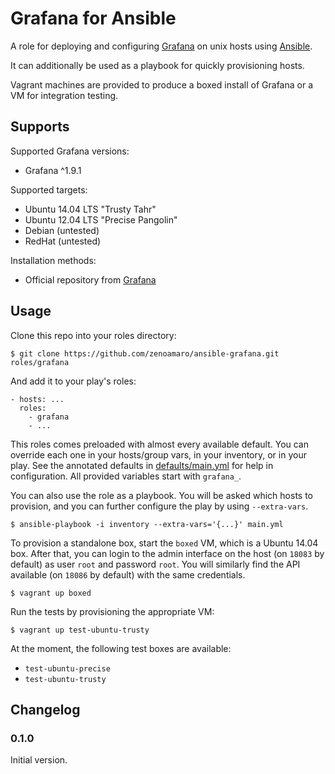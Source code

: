 Grafana for Ansible
======================
A role for deploying and configuring [Grafana](http://grafana.com) on unix hosts using [Ansible](http://www.ansibleworks.com).

It can additionally be used as a playbook for quickly provisioning hosts.

Vagrant machines are provided to produce a boxed install of Grafana or a VM for integration testing.


Supports
--------
Supported Grafana versions:
- Grafana ^1.9.1

Supported targets:
- Ubuntu 14.04 LTS "Trusty Tahr"
- Ubuntu 12.04 LTS "Precise Pangolin"
- Debian (untested)
- RedHat (untested)

Installation methods:
- Official repository from [Grafana](https://github.com/grafana/grafana)


Usage
-----
Clone this repo into your roles directory:

    $ git clone https://github.com/zenoamaro/ansible-grafana.git roles/grafana

And add it to your play's roles:

    - hosts: ...
      roles:
        - grafana
        - ...

This roles comes preloaded with almost every available default. You can override each one in your hosts/group vars, in your inventory, or in your play. See the annotated defaults in [defaults/main.yml](defaults/main.yml) for help in configuration. All provided variables start with `grafana_`.

You can also use the role as a playbook. You will be asked which hosts to provision, and you can further configure the play by using `--extra-vars`.

    $ ansible-playbook -i inventory --extra-vars='{...}' main.yml

To provision a standalone box, start the `boxed` VM, which is a Ubuntu 14.04 box. After that, you can login to the admin interface on the host (on `18083` by default) as user `root` and password `root`. You will similarly find the API available (on `18086` by default) with the same credentials.

    $ vagrant up boxed

Run the tests by provisioning the appropriate VM:

    $ vagrant up test-ubuntu-trusty

At the moment, the following test boxes are available:

- `test-ubuntu-precise`
- `test-ubuntu-trusty`


Changelog
---------
### 0.1.0
Initial version.

